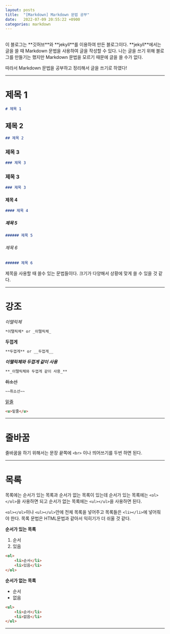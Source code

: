 ```yaml
---
layout: posts
title:  "[Markdown] Markdown 문법 공부"
date:   2022-07-09 20:55:22 +0900
categories: markdown
---
```

<br>
이 블로그는 **깃허브**와 **jekyll**를 이용하여 만든 블로그이다.
**jekyll**에서는 글을 쓸 때 Markdown 문법을 사용하여 글을 작성할 수 있다. 나는 글을 쓰기 위해 블로그를 만들기는 했지만 Markdown 문법을 모르기 때문에 글을 쓸 수가 없다.

따라서 Markdown 문법을 공부하고 정리해서 글을 쓰기로 하였다!

___
# 제목 1
```markdown
# 제목 1
```

## 제목 2
```markdown
## 제목 2
```

### 제목 3
```markdown
### 제목 3
```

### 제목 3
```markdown
### 제목 3
```

#### 제목 4
```markdown
#### 제목 4
```

##### 제목 5
```markdown
###### 제목 5
```

###### 제목 6
```markdown
###### 제목 6
```

제목을 사용할 때 쓸수 있는 문법들이다. 크기가 다양해서 상황에 맞게 쓸 수 있을 것 같다.

___
# 강조

*이탤릭체*
```markdown
*이탤릭체* or _이탤릭체_
```

**두껍게** 
```markdown
**두껍게** or __두껍게__
```

**_이탤릭체와 두껍게 같이 사용_** 
```markdown
**_이탤릭체와 두껍게 같이 사용_**
```

~~취소선~~ 
```markdown
~~취소선~~
```

<u>밑줄</u> 
```markdown
<u>밑줄</u>
```

___
# 줄바꿈

줄바꿈을 하기 위해서는 문장 끝쪽에 `<br>` 이나 띄어쓰기를 두번 하면 된다.

___
# 목록

목록에는 순서가 있는 목록과 순서가 없는 목록이 있는데 순서가 있는 목록에는 `<ol></ol>`을 사용하면 되고 순서가 없는 목록에는 `<ul></ul>`을 사용하면 된다. 

`<ol></ol>`이나 `<ul></ul>`안에 전체 목록을 넣어주고 목록들은 `<li></li>`에 넣어줘야 한다. 목록 문법은 HTML문법과 같아서 익히기가 더 쉬울 것 같다.

**순서가 있는 목록**

<ol>
    <li>순서</li>
    <li>있음</li>
</ol>


```markdown
<ol>  
    <li>순서</li>
    <li>있음</li>  
</ol>
```

**순서가 없는 목록**

<ul>
    <li>순서</li>
    <li>없음</li>
</ul>

```markdown
<ul> 
    <li>순서</li>
    <li>없음</li>
</ul>
```
___
